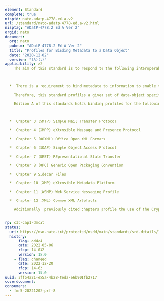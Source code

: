 ```yaml
---
element: Standard
complete: true
nispid: nato-adatp-4778-ed.a-v2
url: /standard/nato-adatp-4778-ed.a-v2.html
nisptag: "ADatP-4778.2 Ed A Ver 2"
orgid: nato
document:
  org: nato
  pubnum: "ADatP-4778.2 Ed A Ver 2"
  title: "Profiles for Binding Metadata to a Data Object"
  date: "2020-12-02"
  version: "(A)(1)"
applicability: >2
    The aim of this standard is to respond to the following interoperability requirements 

  

  *  There is a requirement to bind metadata to information to enable trust between sharing partners in a data centric environment. A standardized approach to binding metadata is necessary for common interpretation of binding.

    Therefore, this standard profiles a given set of data-object specifications and the ADatP-4778 to bind metadata to these same data-objects.

    Edition A of this standards holds binding profiles for the following data-object formats (the binding profile chapter titles may be related to the protocols that define the data-objects they ship instead of the actual data-object) 

  

  *  Chapter 3 (SMTP) Simple Mail Transfer Protocol

  *  Chapter 4 (XMPP) eXtensible Message and Presence Protocol

  *  Chapter 5 (OOXML) Office Open XML Formats

  *  Chapter 6 (SOAP) Simple Object Access Protocol

  *  Chapter 7 (REST) REpresentational State Transfer

  *  Chapter 8 (OPC) Generic Open Packaging Convention

  *  Chapter 9 Sidecar Files

  *  Chapter 10 (XMP) eXtensible Metadata Platform

  *  Chapter 11 (WSMP) Web Service Messaging Profile

  *  Chapter 12 (XML) Common XML Artefacts

    Additionally, previously cited chapters profile the use of the Cryptographic Artefact Binding Profiles of chapter 2 in order to support security services of integrity, authenticity and non-repudiation on the binding references between the metadata and the data-object.

  
rp: c3b-cap1-dmcat
status:
  uri: https://nso.nato.int/protected/nsdd/main/standards/srd-details/197/EN
  history: 
    - flag: added
      date: 2022-05-06
      rfcp: 14-032
      version: 15.0
    - flag: changed
      date: 2022-12-20
      rfcp: 14-62
      version: 15.0
uuid: 2ff54a21-e55a-4b28-8eda-e6b901fb2717
coverdocument:
consumers:
  - fmn5-20221202-prf-8
---
```


